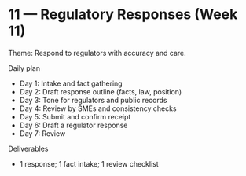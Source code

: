 # 11 — Regulatory Responses (Week 11)

Theme: Respond to regulators with accuracy and care.

Daily plan
- Day 1: Intake and fact gathering
- Day 2: Draft response outline (facts, law, position)
- Day 3: Tone for regulators and public records
- Day 4: Review by SMEs and consistency checks
- Day 5: Submit and confirm receipt
- Day 6: Draft a regulator response
- Day 7: Review

Deliverables
- 1 response; 1 fact intake; 1 review checklist
